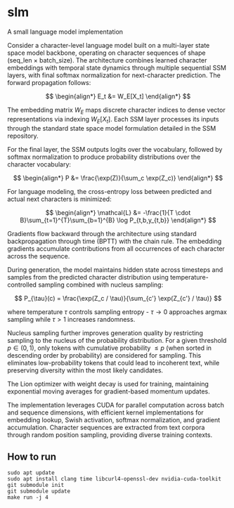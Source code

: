 # slm
A small language model implementation

Consider a character-level language model built on a multi-layer state space model backbone, operating on character sequences of shape (seq_len × batch_size). The architecture combines learned character embeddings with temporal state dynamics through multiple sequential SSM layers, with final softmax normalization for next-character prediction. The forward propagation follows:

$$
\begin{align*}
E_t &= W_E[X_t]
\end{align*}
$$

The embedding matrix $W_E$ maps discrete character indices to dense vector representations via indexing $W_E[X_t]$. Each SSM layer processes its inputs through the standard state space model formulation detailed in the SSM repository.

For the final layer, the SSM outputs logits over the vocabulary, followed by softmax normalization to produce probability distributions over the character vocabulary:

$$
\begin{align*}
P &= \frac{\exp(Z)}{\sum_c \exp(Z_c)}
\end{align*}
$$

For language modeling, the cross-entropy loss between predicted and actual next characters is minimized:

$$
\begin{align*}
\mathcal{L} &= -\frac{1}{T \cdot B}\sum_{t=1}^{T}\sum_{b=1}^{B} \log P_{t,b,y_{t,b}}
\end{align*}
$$

Gradients flow backward through the architecture using standard backpropagation through time (BPTT) with the chain rule. The embedding gradients accumulate contributions from all occurrences of each character across the sequence.

During generation, the model maintains hidden state across timesteps and samples from the predicted character distribution using temperature-controlled sampling combined with nucleus sampling:

$$
P_{\tau}(c) = \frac{\exp(Z_c / \tau)}{\sum_{c'} \exp(Z_{c'} / \tau)}
$$

where temperature $\tau$ controls sampling entropy - $\tau \rightarrow 0$ approaches argmax sampling while $\tau > 1$ increases randomness.

Nucleus sampling further improves generation quality by restricting sampling to the nucleus of the probability distribution. For a given threshold $p \in (0,1)$, only tokens with cumulative probability $\leq p$ (when sorted in descending order by probability) are considered for sampling. This eliminates low-probability tokens that could lead to incoherent text, while preserving diversity within the most likely candidates.

The Lion optimizer with weight decay is used for training, maintaining exponential moving averages for gradient-based momentum updates.

The implementation leverages CUDA for parallel computation across batch and sequence dimensions, with efficient kernel implementations for embedding lookup, Swish activation, softmax normalization, and gradient accumulation. Character sequences are extracted from text corpora through random position sampling, providing diverse training contexts.

## How to run
```
sudo apt update
sudo apt install clang time libcurl4-openssl-dev nvidia-cuda-toolkit
git submodule init
git submodule update
make run -j 4
```